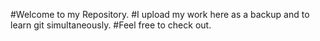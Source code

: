 #Welcome to my Repository.
#I upload my work here as a backup and to learn git simultaneously.
#Feel free to check out.